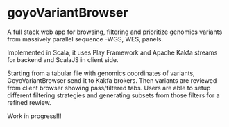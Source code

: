 # goyoVariantBrowser

A full stack web app for browsing, filtering and prioritize genomics variants from massively parallel sequence -WGS, WES, panels. 

Implemented in Scala, it uses Play Framework and Apache Kakfa streams for backend and ScalaJS in client side.

Starting from a tabular file with genomics coordinates of variants, GoyoVariantBrowser send it to Kakfa brokers. Then variants are reviewed from client browser showing pass/filtered tabs.
Users are able to setup different filtering strategies and generating subsets from those filters for a refined rewiew.


Work in progress!!!
